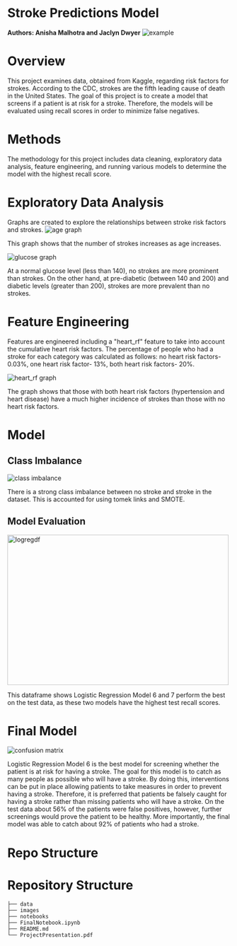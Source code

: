 # Stroke Predictions Model
**Authors: Anisha Malhotra and Jaclyn Dwyer**
![example](images/brain.jpg)

# Overview
This project examines data, obtained from Kaggle, regarding risk factors for strokes. 
According to the CDC, strokes are the fifth leading cause of death in the United States. 
The goal of this project is to create a model that screens if a patient is at risk for a stroke. 
Therefore, the models will be evaluated using recall scores in order to minimize false negatives.

# Methods
The methodology for this project includes data cleaning, exploratory data analysis, feature engineering, 
and running various models to determine the model with the highest recall score.

# Exploratory Data Analysis
Graphs are created to explore the relationships between stroke risk factors and strokes.
<img src="https://github.com/anisha732/Phase3Proj/blob/main/images/age.png?raw=true" alt= "age graph" >

This graph shows that the number of strokes increases as age increases.

<img src="https://github.com/anisha732/Phase3Proj/blob/main/images/glucose.png?raw=true" alt= "glucose graph" >

At a normal glucose level (less than 140), no strokes are more prominent than strokes. On the other hand, 
at pre-diabetic (between 140 and 200) and diabetic levels (greater than 200), strokes are more prevalent than no strokes.

# Feature Engineering
Features are engineered including a "heart_rf" feature to take into account the cumulative heart risk factors.
The percentage of people who had a stroke for each category was calculated as follows: 
no heart risk factors- 0.03%, one heart risk factor- 13%, both heart risk factors- 20%.

<img src="https://github.com/anisha732/Phase3Proj/blob/main/images/heart_rf.png?raw=true" alt= "heart_rf graph" >

The graph shows that those with both heart risk factors (hypertension and heart disease) have 
a much higher incidence of strokes than those with no heart risk factors.

# Model

## Class Imbalance

<img src="https://github.com/anisha732/Phase3Proj/blob/main/images/class_imbalance.png?raw=true" alt= "class imbalance" >

There is a strong class imbalance between no stroke and stroke in the dataset. This is accounted for using tomek links and SMOTE.

## Model Evaluation 

<img src="https://github.com/anisha732/Phase3Proj/blob/main/images/lrdataframe.png?raw=true" alt= "logregdf" width="500" height="340" >

This dataframe shows Logistic Regression Model 6 and 7 perform the best on the test data, as these two models have the highest
test recall scores.

# Final Model

<img src="https://github.com/anisha732/Phase3Proj/blob/main/images/confusion_matrix.png?raw=true" alt= "confusion matrix" >

Logistic Regression Model 6 is the best model for screening whether the patient is at risk for having a stroke. 
The goal for this model is to catch as many people as possible who will have a stroke. 
By doing this, interventions can be put in place allowing patients to take measures in order to prevent having a stroke. 
Therefore, it is preferred that patients be falsely caught for having a stroke rather than missing patients who will have a 
stroke. On the test data about 56% of the patients were false positives, however, further screenings would prove the patient 
to be healthy. More importantly, the final model was able to catch about 92% of patients who had a stroke.

# Repo Structure 
# Repository Structure
```
├── data
├── images
├── notebooks
├── FinalNotebook.ipynb
├── README.md
└── ProjectPresentation.pdf
```
